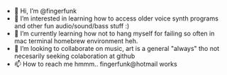 - 👋 Hi, I’m @fingerfunk
- 👀 I’m interested in learning how to access older voice synth programs and other fun audio/sound/bass stuff :)
- 🌱 I’m currently learning how not to hang myself for failing so often in mac terminal homebrew environment heh.
- 💞️ I’m looking to collaborate on music, art is a general "always" tho not necesarily seeking colaboration at github 
- 📫 How to reach me hmmm.. fingerfunk@hotmail works

<!---
fingerfunk/fingerfunk is a ✨ special ✨ repository because its `README.md` (this file) appears on your GitHub profile.
You can click the Preview link to take a look at your changes.
--->

